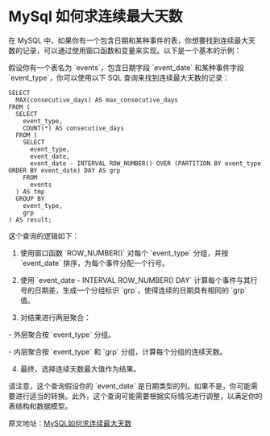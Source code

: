 # MySql 如何求连续最大天数



在 MySQL 中，如果你有一个包含日期和某种事件的表，你想要找到连续最大天数的记录，可以通过使用窗口函数和变量来实现。以下是一个基本的示例：

  

假设你有一个表名为 \`events\`，包含日期字段 \`event\_date\` 和某种事件字段 \`event\_type\`，你可以使用以下 SQL 查询来找到连续最大天数的记录：

```mysql
SELECT
  MAX(consecutive_days) AS max_consecutive_days
FROM (
  SELECT
    event_type,
    COUNT(*) AS consecutive_days
  FROM (
    SELECT
      event_type,
      event_date,
      event_date - INTERVAL ROW_NUMBER() OVER (PARTITION BY event_type ORDER BY event_date) DAY AS grp
    FROM
      events
  ) AS tmp
  GROUP BY
    event_type,
    grp
) AS result;
```

  

这个查询的逻辑如下：

1. 使用窗口函数 \`ROW\_NUMBER()\` 对每个 \`event\_type\` 分组，并按 \`event\_date\` 排序，为每个事件分配一个行号。

2. 使用 \`event\_date - INTERVAL ROW\_NUMBER() DAY\` 计算每个事件与其行号的日期差，生成一个分组标识 \`grp\`，使得连续的日期具有相同的 \`grp\` 值。

3. 对结果进行两层聚合：

\- 外层聚合按 \`event\_type\` 分组。

\- 内层聚合按 \`event\_type\` 和 \`grp\` 分组，计算每个分组的连续天数。

4. 最终，选择连续天数最大值作为结果。

  

请注意，这个查询假设你的 \`event\_date\` 是日期类型的列。如果不是，你可能需要进行适当的转换。此外，这个查询可能需要根据实际情况进行调整，以满足你的表结构和数据模型。

  

原文地址：[MySQL如何求连续最大天数](https://zhuanlan.zhihu.com/p/673391930) 


